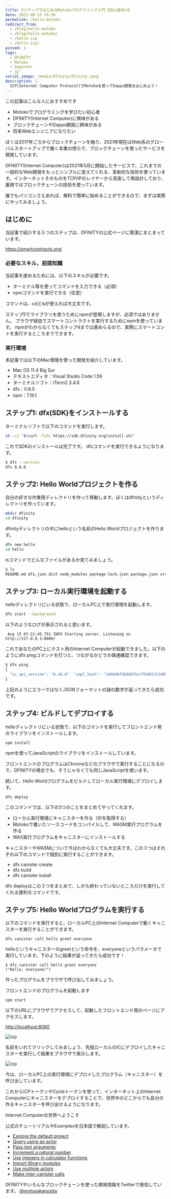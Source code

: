 ```yaml
---
title: 5ステップではじめるMotokoプログラミング入門【初心者向け】
date: 2021-08-15 19:38
permalink: /hello-motoko
redirect_from:
  - /blog/hello-motoko
  - /blog/hello-motoko/
  - /hello-icp
  - /hello-icp/
pinned: 1
tags:
  - DFINITY
  - Motoko
  - beginner
  - jp
social_image: /media/dfinity/dfinity.jpeg
description: |-
  ICP(Internet Computer Protocol)でMotokoを使ってDapps開発をはじめよう！
---
```

この記事はこんな人におすすめです

* Motokoでプログラミングを学びたい初心者
* DFINITY(Internet Computer)に興味がある
* ブロックチェーンやDapps開発に興味がある
* 将来Webエンジニアになりたい

ぼくは2017年ごろからブロックチェーンを触り、2021年現在はWeb系のグローバルスタートアップで働く本業の傍らで、ブロックチェーンを使ったサービスを開発しています。

DFINITY(Internet Computer)は2021年5月に開始したサービスで、これまでの一般的なWeb開発をもっとシンプルに変えてくれる、革新的な技術を使っています。インターネットそのものをTCP/IPのレイヤーから見直して再設計しており、裏側ではブロックチェーンの技術を使っています。

誰でもパソコンさえあれば、無料で簡単に始めることができるので、まずは実際にやってみましょう。


## はじめに
当記事で紹介する５つのステップは、DFINITYの公式ページに簡潔にまとまっています。

https://smartcontracts.org/

### 必要なスキル、前提知識
当記事を進めるためには、以下のスキルが必要です。

* ターミナル等を使ってコマンドを入力できる（必須）
* npmコマンドを実行できる（任意）

コマンドは、cdとlsが使えれば大丈夫です。

ステップ5でライブラリを使うためにnpmが登場しますが、必須ではありません。
ブラウザ経由でスマートコントラクトを実行するためにnpmを使っています。
npmがわからなくてもステップ4までは進めらるので、実際にスマートコントを実行するところまでできます。

### 実行環境
本記事では以下のMac環境を使った開発を紹介しています。

* Mac OS 11.4 Big Sur
* テキストエディタ：Visual Studio Code 1.59
* ターミナルソフト：iTerm2 3.4.8
* dfx：0.8.0
* npm：7.19.1

## ステップ1: dfx(SDK)をインストールする

ターミナルソフトで以下のコマンドを実行します。

```sh
sh -ci "$(curl -fsSL https://sdk.dfinity.org/install.sh)"
```

これでSDKのインストールは完了です。
dfxコマンドを実行できるようになります。

```sh
$ dfx --version
dfx 0.8.0
```

## ステップ2: Hello Worldプロジェクトを作る

自分の好きな作業用ディレクトリを作って移動します。ぼくはdfinityというディレクトリを作っています。

```sh
mkdir dfinity
cd dfinity
```

dfinityディレクトリの中にhelloという名前のHello Worldプロジェクトを作ります。

```sh
dfx new hello
cd hello
```

lsコマンドでどんなファイルがあるか見てみましょう。

```sh
$ ls
README.md dfx.json dist node_modules package-lock.json package.json src webpack.config.js
```

## ステップ3: ローカル実行環境を起動する

helloディレクトリにいる状態で、ローカルPC上で実行環境を起動します。

```sh
dfx start --background
```

以下のようなログが表示されると思います。

```
 Aug 15 07:21:45.751 INFO Starting server. Listening on http://127.0.0.1:8000/
```

これであなたのPC上にテスト用のInternet Computerが起動できました。以下のようにdfx pingコマンドを打つと、つながるかどうか疎通確認できます。

```ts
$ dfx ping
{
  "ic_api_version": "0.18.0"  "impl_hash": "1d09d8fdb066fbcffb985723d80d1f5f9a9de13d96e5917bfe457f4137c0dff8"  "impl_version": "0.8.0"  "root_key": [48, 129, 130, 48, 29, 6, 13, 43, 6, 1, 4, 1, 130, 220, 124, 5, 3, 1, 2, 1, 6, 12, 43, 6, 1, 4, 1, 130, 220, 124, 5, 3, 2, 1, 3, 97, 0, 164, 194, 27, 103, 26, 186, 6, 75, 190, 145, 12, 226, 253, 93, 187, 228, 81, 124, 224, 79, 94, 196, 17, 45, 223, 7, 30, 230, 145, 43, 245, 255, 2, 2, 226, 148, 7, 241, 59, 108, 130, 103, 65, 134, 33, 88, 43, 10, 12, 123, 233, 74, 119, 101, 238, 144, 133, 101, 128, 190, 155, 19, 56, 154, 43, 253, 112, 146, 58, 236, 130, 163, 147, 61, 25, 163, 243, 23, 253, 84, 170, 3, 60, 72, 199, 18, 205, 111, 243, 90, 241, 137, 121, 21, 58, 168]
}
```

上記のようにエラーではなくJSONフォーマットの謎の数字が返ってきたら成功です。

## ステップ4: ビルドしてデプロイする

helloディレクトリにいる状態で、以下のコマンドを実行してフロントエンド用のライブラリをインストールします。

```
npm install
```

npmを使ってJavaScriptのライブラリをインストールしています。

フロントエンドのプログラムはChromeなどのブラウザで実行することになるので、DFINITYの場合でも、そうじゃなくても同じJavaScriptを使います。

続いて、Hello Worldプログラムをビルドしてローカル実行環境にデプロイします。

```
dfx deploy
```

このコマンドでは、以下の3つのことをまとめてやってくれます。

* ローカル実行環境にキャニスターを作る（IDを取得する）
* Motokoで書いたソースコードをコンパイルして、WASM実行プログラムを作る
* WAS実行プログラムをキャニスターにインストールする

キャニスターやWASMについて今はわからなくても大丈夫です。この３つはそれぞれ以下のコマンドで個別に実行することができます。

* dfx canister create
* dfx build
* dfx canister install

dfx deployはこの３つをまとめて、しかも終わっていないところだけを実行してくれる便利なコマンドです。

## ステップ5: Hello Worldプログラムを実行する

以下のコマンドを実行すると、ローカルPC上のInternet Computerで動くキャニスターを実行することができます。

```
dfx canister call hello greet everyone
```

helloというキャニスターのgreetという命令を、everyoneというパラメータで実行しています。下のように結果が返ってきたら成功です！

```
$ dfx canister call hello greet everyone
("Hello, everyone!")
```

作ったプログラムをブラウザで呼び出してみましょう。

フロントエンドのプログラムを起動します

```
npm start
```

以下のURLにブラウザでアクセスして、起動したフロントエンド用のページにアクセスします。

<http://localhost:8080>

![icp](/media/hello-motoko/1.png)

名前をいれてクリックしてみましょう、先程ローカルのICにデプロイしたキャニスターを実行して結果をブラウザで表示します。

![icp](/media/hello-motoko/2.png)

今は、ローカルPC上の実行環境にデプロイしたプログラム（キャニスター）を呼び出しています。

これからICPトークンやCycleトークンを使って、インターネット上のInternet Computerにキャニスターをデプロイすることで、世界中のどこからでも自分の作るキャニスターを呼び出せるようになります。

Internet Computerの世界へようこそ

公式のチュートリアルやExamplesを日本語で解説しています。

* [Explore the default project](/motoko-explore-hello)
* [Query using an actor](/motoko-actor-hello)
* [Pass text arguments](/motoko-location-hello)
* [Increment a natural number](/motoko-my-counter)
* [Use integers in calculator functions](/motoko-calc)
* [Import library modules](/motoko-phonebook)
* [Use multiple actors](/motoko-multiple-actors)
* [Make inter-canister calls](/motoko-linkedup)

DFINITYやいろんなブロックチェーンを使った開発情報をTwitterで発信しています。
[@motosakanosita](https://twitter.com/motosakanosita)
